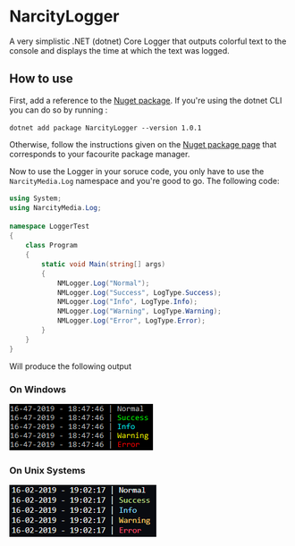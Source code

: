 # NarcityLogger
A very simplistic .NET (dotnet) Core Logger that outputs colorful text to the console and displays the time at which the text was logged.

## How to use
First, add a reference to the [Nuget package](https://www.nuget.org/packages/NarcityLogger/).
If you're using the dotnet CLI you can do so by running :

`dotnet add package NarcityLogger --version 1.0.1`

Otherwise, follow the instructions given on the [Nuget package page](https://www.nuget.org/packages/NarcityLogger/) that corresponds to your facourite package manager.

Now to use the Logger in your soruce code, you only have to use the `NarcityMedia.Log` namespace and you're good to go.
The following code:
```csharp
using System;
using NarcityMedia.Log;

namespace LoggerTest
{
    class Program
    {
        static void Main(string[] args)
        {
            NMLogger.Log("Normal");
            NMLogger.Log("Success", LogType.Success);
            NMLogger.Log("Info", LogType.Info);
            NMLogger.Log("Warning", LogType.Warning);
            NMLogger.Log("Error", LogType.Error);
        }
    }
}
```
Will produce the following output
### On Windows
![Windows output example](https://github.com/narcitymedia/NarcityLogger/blob/master/assets/windows-example.png)
### On Unix Systems
![Unix output example](https://github.com/narcitymedia/NarcityLogger/blob/master/assets/unix-example.png)
